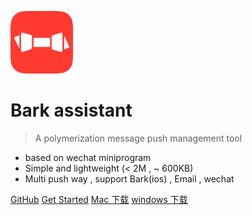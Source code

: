 
<img width="100" height="100" src="images/WechatIMG998.gif"/><br/>

# Bark assistant 

> A polymerization message push management tool

* based on wechat miniprogram
* Simple and lightweight (< 2M , ~ 600KB)
* Multi push way , support Bark(ios) , Email , wechat

[GitHub](https://github.com/wahao/Bark-MP-helper)
[Get Started](#quick-start)
[Mac 下载](#iGot-client)
[windows 下载](#iGot-client)